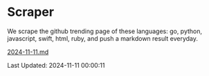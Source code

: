 # Scraper

We scrape the github trending page of these languages: go, python, javascript, swift, html, ruby, and push a markdown result everyday.

[2024-11-11.md](https://github.com/henson/Scraper/blob/master/2024-11-11.md)

Last Updated: 2024-11-11 00:00:11